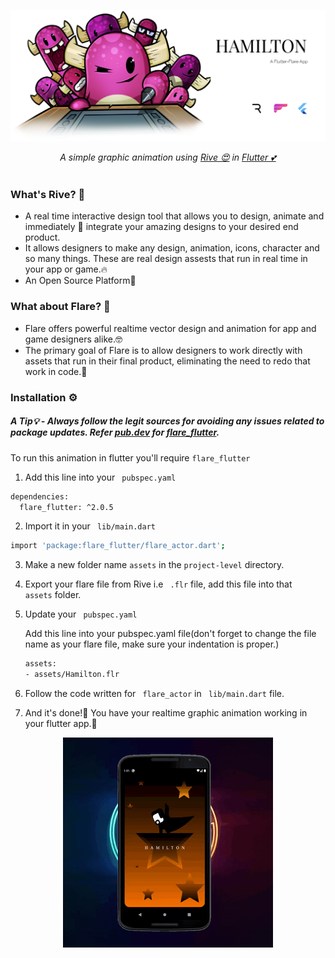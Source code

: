 
<p align="center">
  <a href="https://github.com/Singh-Shivani/Hamilton_Flare">
    <img src="images/final grroup.png" alt="Logo" style="width:500"> 
  </a>
</p>

<p align ="center"> 
<i>A simple graphic animation using <a href="https://rive.app/">Rive 😍</a>  in <a href="https://flutter.dev/">Flutter 💕</a> </i>
<br><br>

### What's Rive? 🤔

  - A real time interactive design tool that allows you to design, animate and immediately 🤩 integrate your amazing designs to your desired end product.
  - It allows designers to make any design, animation, icons, character and so many things. These are real design assests that run in real time in your app or game.🔥
  - An Open Source Platform🖤 
  
  
### What about Flare? 👀

  - Flare offers powerful realtime vector design and animation for app and game designers alike.🤓
  - The primary goal of Flare is to allow designers to work directly with assets that run in their final product, eliminating the need to redo that work in code.🦾

### Installation ⚙️
##### A Tip💡 - Always follow the legit sources for avoiding any issues related to package updates. Refer [pub.dev](https://pub.dev/) for [flare_flutter](https://pub.dev/packages/flare_flutter/).

 To run this animation in flutter you'll require ```flare_flutter```
   1. Add this line into your ``` pubspec.yaml```
   ```sh
   dependencies:
     flare_flutter: ^2.0.5
```

  
  2. Import it in your  ``` lib/main.dart```
  ```sh
  import 'package:flare_flutter/flare_actor.dart';
``` 
  
  3. Make a new folder name ```assets``` in the  ```project-level``` directory.
  

  
  4. Export your flare file from Rive i.e  ``` .flr``` file, add this file into that  ``` assets``` folder.

 
  
  5. Update your ``` pubspec.yaml``` 
  
     Add this line into your pubspec.yaml file(don't forget to change the file name as your flare file, make sure your indentation is proper.)
     ```sh
     assets:
     - assets/Hamilton.flr
     ```
   
  6. Follow the code written for ``` flare_actor``` in ``` lib/main.dart``` file.
  
  
  7. And it's done!👏 You have your realtime graphic animation working in your flutter app.🥳


  
    

  <p align="center">
    <img src="images/ezgif.com-crop.gif" alt="Logo" style="width:700"> 
</p>

